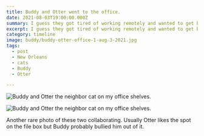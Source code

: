 ```yaml
---
title: Buddy and Otter went to the office.
date: 2021-08-03T19:00:00.000Z
summary: I guess they got tired of working remotely and wanted to get back to the office.
excerpt: I guess they got tired of working remotely and wanted to get back to the office.
category: timeline
image: buddy/buddy-otter-office-1-aug-3-2021.jpg
tags:
  - post 
  - New Orleans
  - cats
  - Buddy
  - Otter

---
```


![Buddy and Otter the neighbor cat on my office shelves.](/static/img/buddy/buddy-otter-office-1-aug-3-2021.jpg )

![Buddy and Otter the neighbor cat on my office shelves.](/static/img/buddy/buddy-otter-office-2-aug-3-2021.jpg )

Another rare photo of these two collaborating. Usually Otter likes the spot on the file box but Buddy probably bullied him out of it.